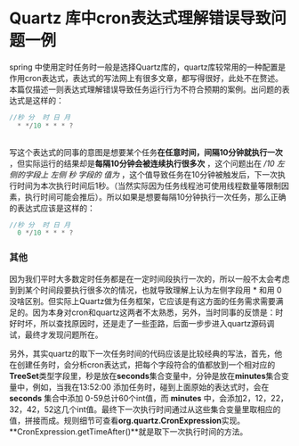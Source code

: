 # Quartz 库中cron表达式理解错误导致问题一例

spring 中使用定时任务时一般是选择Quartz库的，quartz库较常用的一种配置是作用cron表达式，表达式的写法网上有很多文章，都写得很好，此处不在赘述。本篇仅描述一则表达式理解错误导致任务运行行为不符合预期的案例。出问题的表达式是这样的：

```java
//秒 分  时 日 月 
  * */10 * * * ? 
    
```

写这个表达式的同事的意图是想要某个任务**在任意时间，间隔10分钟就执行一次** ，但实际运行的结果却是**每隔10分钟会被连续执行很多次** ，这个问题出在 */10  左侧的字段上 左侧 *秒* 字段的 值为*  ，这个值导致任务在10分钟被触发后，下一次执行时间为本次执行时间后1秒。（当然实际因为任务线程池可使用线程数量等限制因素，执行时间可能会推后）。所以如果是想要每隔10分钟执行一次任务，那么正确的表达式应该是这样的：

```java
//秒 分  时 日 月 
  0 */10 * * * ? 
```



### 其他

因为我们平时大多数定时任务都是在一定时间段执行一次的，所以一般不太会考虑到到某个时间段要执行很多次的情况，也就导致理解上认为左侧字段用 * 和用 0 没啥区别。但实际上Quartz做为任务框架，它应该是有这方面的任务需求需要满足的。因为本身对cron和quartz这两者不太熟悉，另外，当时同事的反馈是：时好时坏，所以查找原因时，还是走了一些歪路，后面一步步进入quartz源码调试，最终才发现问题所在。

另外，其实quartz的取下一次任务时间的代码应该是比较经典的写法，首先，他在创建任务时，会分析cron表达式，把每个字段符合的值都放到一个相对应的**TreeSet**类型字段里，秒是放在**seconds**集合变量中，分钟是放在**minutes**集合变量中，例如，当我在13:52:00 添加任务时，碰到上面原始的表达式时，会在 **seconds** 集合中添加 0-59总计60个int值，而 **minutes** 中，会添加2，12，22，32，42，52这几个int值。最终下一次执行时间通过从这些集合变量里取相应的值，拼接而成。规则细节可查看**org.quartz.CronExpression**实现。**CronExpression.getTimeAfter()**就是取下一次执行时间的方法。